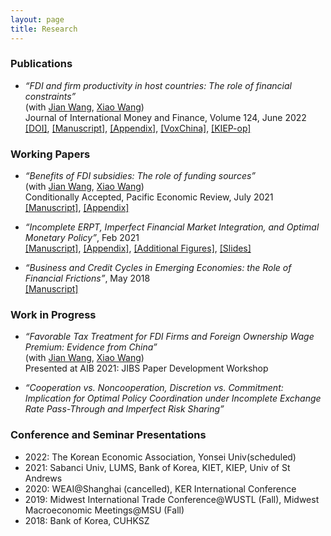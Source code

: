 ```yaml
---
layout: page
title: Research
---
```


### Publications

* _“FDI and firm productivity in host countries: The role of financial constraints”_ <br>
  (with [Jian Wang](https://jianwang.weebly.com/), [Xiao Wang](https://sites.google.com/site/xiaowangeconomics/)) <br>
  Journal of International Money and Finance, Volume 124, June 2022 <br>
  [[DOI]](https://www.sciencedirect.com/science/article/pii/S0261560622000262?dgcid=coauthor), [[Manuscript]](), [[Appendix]](), [[VoxChina]](http://www.voxchina.org/show-3-221.html), [[KIEP-op]](https://econhanwt.github.io/my_docs/papers/KIEP_opinions_no224.pdf) 


### Working Papers

* _“Benefits of FDI subsidies: The role of funding sources”_ <br>
  (with [Jian Wang](https://jianwang.weebly.com/), [Xiao Wang](https://sites.google.com/site/xiaowangeconomics/)) <br>
  Conditionally Accepted, Pacific Economic Review, July 2021 <br> 
  [[Manuscript]](), [[Appendix]]()

* _“Incomplete ERPT, Imperfect Financial Market Integration, and Optimal Monetary Policy”_, Feb 2021 <br>
  [[Manuscript]](), [[Appendix]](), [[Additional Figures]](), [[Slides]]()

* _“Business and Credit Cycles in Emerging Economies: the Role of Financial Frictions”_, May 2018 <br>
  [[Manuscript]]()


### Work in Progress 

* _“Favorable Tax Treatment for FDI Firms and Foreign Ownership Wage Premium: Evidence from China”_ <br>
  (with [Jian Wang](https://jianwang.weebly.com/), [Xiao Wang](https://sites.google.com/site/xiaowangeconomics/)) <br>
  Presented at AIB 2021: JIBS Paper Development Workshop 

* _“Cooperation vs. Noncooperation, Discretion vs. Commitment: Implication for Optimal Policy Coordination under Incomplete Exchange Rate Pass-Through and Imperfect Risk Sharing”_


### Conference and Seminar Presentations

* 2022: The Korean Economic Association, Yonsei Univ(scheduled)  
* 2021: Sabanci Univ, LUMS, Bank of Korea, KIET, KIEP, Univ of St Andrews
* 2020: WEAI@Shanghai (cancelled), KER International Conference 
* 2019: Midwest International Trade Conference@WUSTL (Fall), Midwest Macroeconomic Meetings@MSU (Fall) 
* 2018: Bank of Korea, CUHKSZ 
